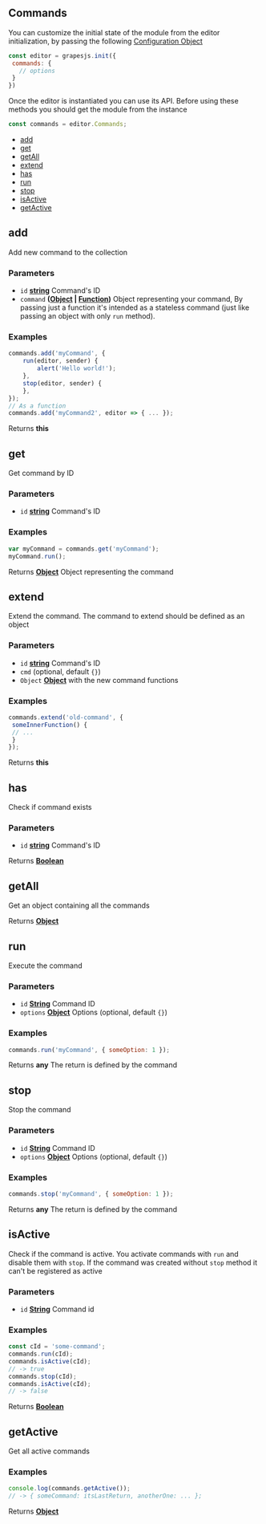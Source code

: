 <!-- Generated by documentation.js. Update this documentation by updating the source code. -->

## Commands

You can customize the initial state of the module from the editor initialization, by passing the following [Configuration Object][1]

```js
const editor = grapesjs.init({
 commands: {
   // options
 }
})
```

Once the editor is instantiated you can use its API. Before using these methods you should get the module from the instance

```js
const commands = editor.Commands;
```

-   [add][2]
-   [get][3]
-   [getAll][4]
-   [extend][5]
-   [has][6]
-   [run][7]
-   [stop][8]
-   [isActive][9]
-   [getActive][10]

## add

Add new command to the collection

### Parameters

-   `id` **[string][11]** Command's ID
-   `command` **([Object][12] \| [Function][13])** Object representing your command,
     By passing just a function it's intended as a stateless command
     (just like passing an object with only `run` method).

### Examples

```javascript
commands.add('myCommand', {
	run(editor, sender) {
		alert('Hello world!');
	},
	stop(editor, sender) {
	},
});
// As a function
commands.add('myCommand2', editor => { ... });
```

Returns **this** 

## get

Get command by ID

### Parameters

-   `id` **[string][11]** Command's ID

### Examples

```javascript
var myCommand = commands.get('myCommand');
myCommand.run();
```

Returns **[Object][12]** Object representing the command

## extend

Extend the command. The command to extend should be defined as an object

### Parameters

-   `id` **[string][11]** Command's ID
-   `cmd`   (optional, default `{}`)
-   `Object` **[Object][12]** with the new command functions

### Examples

```javascript
commands.extend('old-command', {
 someInnerFunction() {
 // ...
 }
});
```

Returns **this** 

## has

Check if command exists

### Parameters

-   `id` **[string][11]** Command's ID

Returns **[Boolean][14]** 

## getAll

Get an object containing all the commands

Returns **[Object][12]** 

## run

Execute the command

### Parameters

-   `id` **[String][11]** Command ID
-   `options` **[Object][12]** Options (optional, default `{}`)

### Examples

```javascript
commands.run('myCommand', { someOption: 1 });
```

Returns **any** The return is defined by the command

## stop

Stop the command

### Parameters

-   `id` **[String][11]** Command ID
-   `options` **[Object][12]** Options (optional, default `{}`)

### Examples

```javascript
commands.stop('myCommand', { someOption: 1 });
```

Returns **any** The return is defined by the command

## isActive

Check if the command is active. You activate commands with `run`
and disable them with `stop`. If the command was created without `stop`
method it can't be registered as active

### Parameters

-   `id` **[String][11]** Command id

### Examples

```javascript
const cId = 'some-command';
commands.run(cId);
commands.isActive(cId);
// -> true
commands.stop(cId);
commands.isActive(cId);
// -> false
```

Returns **[Boolean][14]** 

## getActive

Get all active commands

### Examples

```javascript
console.log(commands.getActive());
// -> { someCommand: itsLastReturn, anotherOne: ... };
```

Returns **[Object][12]** 

[1]: https://github.com/artf/grapesjs/blob/master/src/commands/config/config.js

[2]: #add

[3]: #get

[4]: #getall

[5]: #extend

[6]: #has

[7]: #run

[8]: #stop

[9]: #isactive

[10]: #getactive

[11]: https://developer.mozilla.org/docs/Web/JavaScript/Reference/Global_Objects/String

[12]: https://developer.mozilla.org/docs/Web/JavaScript/Reference/Global_Objects/Object

[13]: https://developer.mozilla.org/docs/Web/JavaScript/Reference/Statements/function

[14]: https://developer.mozilla.org/docs/Web/JavaScript/Reference/Global_Objects/Boolean
